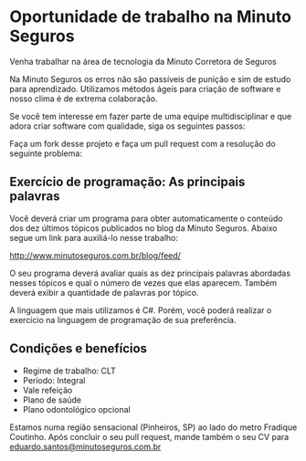 Oportunidade de trabalho na Minuto Seguros
=============================================

Venha trabalhar na área de tecnologia da Minuto Corretora de Seguros
 
Na Minuto Seguros os erros não são passíveis de punição e sim de estudo para aprendizado. Utilizamos métodos ágeis para criação de software e nosso clima é de extrema colaboração.

Se você tem interesse em fazer parte de uma equipe multidisciplinar e que adora criar software com qualidade, siga os seguintes passos:

Faça um fork desse projeto e faça um pull request com a resolução do seguinte problema:

Exercício de programação: As principais palavras
-------

Você deverá criar um programa para obter automaticamente o conteúdo dos dez últimos tópicos publicados no blog da Minuto Seguros. Abaixo segue um link para auxiliá-lo nesse trabalho:

http://www.minutoseguros.com.br/blog/feed/

O seu programa deverá avaliar quais as dez principais palavras abordadas nesses tópicos e qual o número de vezes que elas aparecem. Também deverá exibir a quantidade de palavras por tópico.

A linguagem que mais utilizamos é C#. Porém, você poderá realizar o exercício na linguagem de programação de sua preferência.

Condições e benefícios
-----
* Regime de trabalho: CLT
* Período: Integral
* Vale refeição
* Plano de saúde
* Plano odontológico opcional

Estamos numa região sensacional (Pinheiros, SP) ao lado do metro Fradique Coutinho.
Após concluir o seu pull request, mande também o seu CV para eduardo.santos@minutoseguros.com.br















